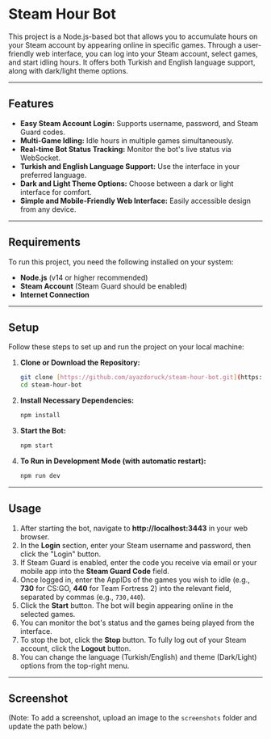 # Steam Hour Bot

This project is a Node.js-based bot that allows you to accumulate hours on your Steam account by appearing online in specific games. Through a user-friendly web interface, you can log into your Steam account, select games, and start idling hours. It offers both Turkish and English language support, along with dark/light theme options.

---

## Features

* **Easy Steam Account Login:** Supports username, password, and Steam Guard codes.
* **Multi-Game Idling:** Idle hours in multiple games simultaneously.
* **Real-time Bot Status Tracking:** Monitor the bot's live status via WebSocket.
* **Turkish and English Language Support:** Use the interface in your preferred language.
* **Dark and Light Theme Options:** Choose between a dark or light interface for comfort.
* **Simple and Mobile-Friendly Web Interface:** Easily accessible design from any device.

---

## Requirements

To run this project, you need the following installed on your system:

* **Node.js** (v14 or higher recommended)
* **Steam Account** (Steam Guard should be enabled)
* **Internet Connection**

---

## Setup

Follow these steps to set up and run the project on your local machine:

1.  **Clone or Download the Repository:**
    ```bash
    git clone [https://github.com/ayazdoruck/steam-hour-bot.git](https://github.com/ayazdoruck/steam-hour-bot.git)
    cd steam-hour-bot
    ```

2.  **Install Necessary Dependencies:**
    ```bash
    npm install
    ```

3.  **Start the Bot:**
    ```bash
    npm start
    ```

4.  **To Run in Development Mode (with automatic restart):**
    ```bash
    npm run dev
    ```

---

## Usage

1.  After starting the bot, navigate to **http://localhost:3443** in your web browser.
2.  In the **Login** section, enter your Steam username and password, then click the "Login" button.
3.  If Steam Guard is enabled, enter the code you receive via email or your mobile app into the **Steam Guard Code** field.
4.  Once logged in, enter the AppIDs of the games you wish to idle (e.g., **730** for CS:GO, **440** for Team Fortress 2) into the relevant field, separated by commas (e.g., `730,440`).
5.  Click the **Start** button. The bot will begin appearing online in the selected games.
6.  You can monitor the bot's status and the games being played from the interface.
7.  To stop the bot, click the **Stop** button. To fully log out of your Steam account, click the **Logout** button.
8.  You can change the language (Turkish/English) and theme (Dark/Light) options from the top-right menu.

---

## Screenshot

(Note: To add a screenshot, upload an image to the `screenshots` folder and update the path below.)

```markdown
